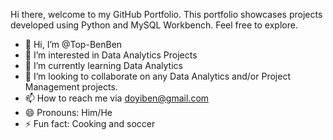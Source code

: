 Hi there, welcome to my GitHub Portfolio. This portfolio showcases projects developed using Python and MySQL Workbench. Feel free to explore.

- 👋 Hi, I’m @Top-BenBen
- 👀 I’m interested in Data Analytics Projects
- 🌱 I’m currently learning Data Analytics
- 💞️ I’m looking to collaborate on any Data Analytics and/or Project Management projects. 
- 📫 How to reach me via doyiben@gmail.com
- 😄 Pronouns: Him/He
- ⚡ Fun fact: Cooking and soccer

<!---
Top-BenBen/Top-BenBen is a ✨ special ✨ repository because its `README.md` (this file) appears on your GitHub profile.
You can click the Preview link to take a look at your changes.
--->
